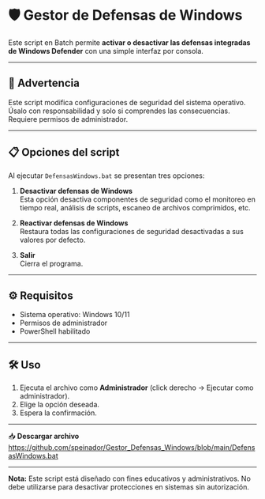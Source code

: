 # 🛡️ Gestor de Defensas de Windows

Este script en Batch permite **activar o desactivar las defensas integradas de Windows Defender** con una simple interfaz por consola.
________________________________________
## 🚨 Advertencia

Este script modifica configuraciones de seguridad del sistema operativo. Úsalo con responsabilidad y solo si comprendes las consecuencias. Requiere permisos de administrador.
________________________________________
## 📋 Opciones del script

Al ejecutar `DefensasWindows.bat` se presentan tres opciones:

1. **Desactivar defensas de Windows**  
   Esta opción desactiva componentes de seguridad como el monitoreo en tiempo real, análisis de scripts, escaneo de archivos comprimidos, etc.

2. **Reactivar defensas de Windows**  
   Restaura todas las configuraciones de seguridad desactivadas a sus valores por defecto.

3. **Salir**  
   Cierra el programa.
________________________________________
## ⚙️ Requisitos

- Sistema operativo: Windows 10/11
- Permisos de administrador
- PowerShell habilitado
________________________________________
## 🛠 Uso

1. Ejecuta el archivo como **Administrador** (click derecho → Ejecutar como administrador).
2. Elige la opción deseada.
3. Espera la confirmación.
________________________________________
📥 **Descargar archivo**
https://github.com/speinador/Gestor_Defensas_Windows/blob/main/DefensasWindows.bat
________________________________________
**Nota:** Este script está diseñado con fines educativos y administrativos. No debe utilizarse para desactivar protecciones en sistemas sin autorización.
